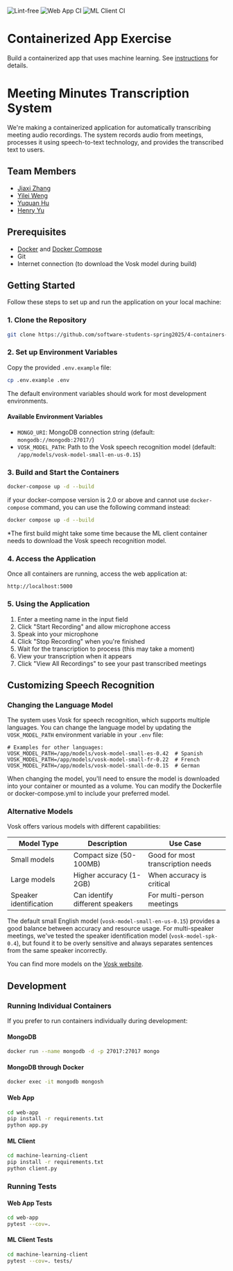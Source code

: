 ![Lint-free](https://github.com/nyu-software-engineering/containerized-app-exercise/actions/workflows/lint.yml/badge.svg)
![Web App CI](https://github.com/software-students-spring2025/4-containers-nbcs/actions/workflows/web-app.yml/badge.svg)
![ML Client CI](https://github.com/software-students-spring2025/4-containers-nbcs/actions/workflows/ml-client.yml/badge.svg)

# Containerized App Exercise

Build a containerized app that uses machine learning. See [instructions](./instructions.md) for details.

# Meeting Minutes Transcription System
We're making a containerized application for automatically transcribing meeting audio recordings. The system records audio from meetings, processes it using speech-to-text technology, and provides the transcribed text to users.

## Team Members

- [Jiaxi Zhang](https://github.com/SuQichen777)
- [Yilei Weng](https://github.com/ShadderD)
- [Yuquan Hu](https://github.com/N-A-E-S)
- [Henry Yu](https://github.com/ky2389)

## Prerequisites

- [Docker](https://www.docker.com/get-started) and [Docker Compose](https://docs.docker.com/compose/install/)
- Git
- Internet connection (to download the Vosk model during build)

## Getting Started

Follow these steps to set up and run the application on your local machine:

### 1. Clone the Repository

```bash
git clone https://github.com/software-students-spring2025/4-containers-nbcs
```

### 2. Set up Environment Variables

Copy the provided `.env.example` file:

```bash
cp .env.example .env
```

The default environment variables should work for most development environments.

#### Available Environment Variables

- `MONGO_URI`: MongoDB connection string (default: `mongodb://mongodb:27017/`)
- `VOSK_MODEL_PATH`: Path to the Vosk speech recognition model (default: `/app/models/vosk-model-small-en-us-0.15`)

### 3. Build and Start the Containers

```bash
docker-compose up -d --build
```

if your docker-compose version is 2.0 or above and cannot use `docker-compose` command, you can use the following command instead:

```bash
docker compose up -d --build
```

*The first build might take some time because the ML client container needs to download the Vosk speech recognition model.

### 4. Access the Application

Once all containers are running, access the web application at:

```
http://localhost:5000
```

### 5. Using the Application

1. Enter a meeting name in the input field
2. Click "Start Recording" and allow microphone access
3. Speak into your microphone
4. Click "Stop Recording" when you're finished
5. Wait for the transcription to process (this may take a moment)
6. View your transcription when it appears
7. Click "View All Recordings" to see your past transcribed meetings

## Customizing Speech Recognition

### Changing the Language Model

The system uses Vosk for speech recognition, which supports multiple languages. You can change the language model by updating the `VOSK_MODEL_PATH` environment variable in your `.env` file:

```
# Examples for other languages:
VOSK_MODEL_PATH=/app/models/vosk-model-small-es-0.42  # Spanish
VOSK_MODEL_PATH=/app/models/vosk-model-small-fr-0.22  # French
VOSK_MODEL_PATH=/app/models/vosk-model-small-de-0.15  # German
```

When changing the model, you'll need to ensure the model is downloaded into your container or mounted as a volume. You can modify the Dockerfile or docker-compose.yml to include your preferred model.

### Alternative Models

Vosk offers various models with different capabilities:

| Model Type | Description | Use Case |
|------------|-------------|----------|
| Small models | Compact size (50-100MB) | Good for most transcription needs |
| Large models | Higher accuracy (1-2GB) | When accuracy is critical |
| Speaker identification | Can identify different speakers | For multi-person meetings |

The default small English model (`vosk-model-small-en-us-0.15`) provides a good balance between accuracy and resource usage. For multi-speaker meetings, we've tested the speaker identification model (`vosk-model-spk-0.4`), but found it to be overly sensitive and always separates sentences from the same speaker incorrectly.

You can find more models on the [Vosk website](https://alphacephei.com/vosk/models).

## Development

### Running Individual Containers

If you prefer to run containers individually during development:

#### MongoDB

```bash
docker run --name mongodb -d -p 27017:27017 mongo
```

#### MongoDB through Docker

```bash
docker exec -it mongodb mongosh
```

#### Web App

```bash
cd web-app
pip install -r requirements.txt
python app.py
```

#### ML Client

```bash
cd machine-learning-client
pip install -r requirements.txt
python client.py
```

### Running Tests

#### Web App Tests

```bash
cd web-app
pytest --cov=.
```

#### ML Client Tests

```bash
cd machine-learning-client
pytest --cov=. tests/
```